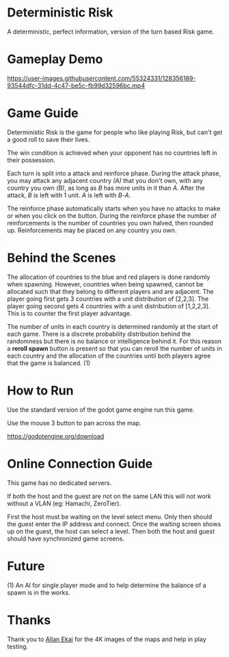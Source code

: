 # Deterministic Risk
A deterministic, perfect information, version of the turn based Risk game.

# Gameplay Demo
https://user-images.githubusercontent.com/55324331/128356189-93544dfc-31dd-4c47-be5c-fb99d32596bc.mp4

# Game Guide
Deterministic Risk is the game for people who like playing Risk, but can't get a good roll to save their lives.

The win condition is achieved when your opponent has no countries left in their possession. 

Each turn is split into a attack and reinforce phase. During the attack phase, you may attack any adjacent country *(A)* that you don't own, with any country you own *(B)*, as long as *B* has more units in it than *A*. After the attack, *B* is left with 1 unit. *A* is left with *B*-*A*. 

The reinforce phase automatically starts when you have no attacks to make or when you click on the button. During the reinforce phase the number of reinforcements is the number of countries you own halved, then rounded up. Reinforcements may be placed on any country you own.

# Behind the Scenes
The allocation of countries to the blue and red players is done randomly when spawning. However, countries when being spawned, cannot be allocated such that they belong to different players and are adjacent. The player going first gets 3 countries with a unit distribution of [2,2,3]. The player going second gets 4 countries with a unit distribution of [1,2,2,3]. This is to counter the first player advantage.

The number of units in each country is determined randomly at the start of each game. There is a discrete probability distribution behind the randomness but there is no balance or intelligence behind it.  For this reason a **reroll spawn** button is present so that you can reroll the number of units in each country and the allocation of the countries until both players agree that the game is balanced. (1)

# How to Run
Use the standard version of the godot game engine run this game.

Use the mouse 3 button to pan across the map.

https://godotengine.org/download

# Online Connection Guide
This game has no dedicated servers.

If both the host and the guest are not on the same LAN this will not work without a VLAN (eg: Hamachi, ZeroTier).

First the host must be waiting on the level select menu. Only then should the guest enter the IP address and connect. Once the waiting screen shows up on the guest, the host can select a level. Then both the host and guest should have synchronized game screens.

# Future
(1) An AI for single player mode and to help determine the balance of a spawn is in the works.

# Thanks
Thank you to [Allan Ekai](https://github.com/RifleDLuffy) for the 4K images of the maps and help in play testing.
